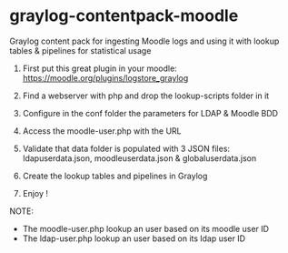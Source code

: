 # graylog-contentpack-moodle
Graylog content pack for ingesting Moodle logs and using it with lookup tables &amp; pipelines for statistical usage

1) First put this great plugin in your moodle:
https://moodle.org/plugins/logstore_graylog

2) Find a webserver with php and drop the lookup-scripts folder in it

3) Configure in the conf folder the parameters for LDAP & Moodle BDD

4) Access the moodle-user.php with the URL 

5) Validate that data folder is populated with 3 JSON files: ldapuserdata.json, moodleuserdata.json & globaluserdata.json

6) Create the lookup tables and pipelines in Graylog

7) Enjoy !

NOTE: 
  - The moodle-user.php lookup an user based on its moodle user ID
  - The ldap-user.php lookup an user based on its ldap user ID
